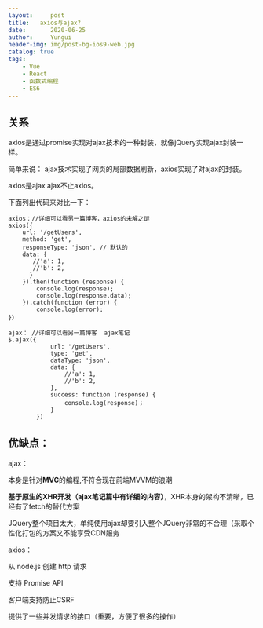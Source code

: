 ```yaml
---
layout:     post
title:   axios与ajax?
date:       2020-06-25
author:     Yungui
header-img: img/post-bg-ios9-web.jpg
catalog: true
tags: 
    - Vue
    - React
    - 函数式编程
    - ES6
---
```

  
## 关系

axios是通过promise实现对ajax技术的一种封装，就像jQuery实现ajax封装一样。

简单来说： ajax技术实现了网页的局部数据刷新，axios实现了对ajax的封装。

axios是ajax ajax不止axios。

下面列出代码来对比一下：

```
axios：//详细可以看另一篇博客，axios的未解之谜
axios({
    url: '/getUsers',
    method: 'get',
    responseType: 'json', // 默认的
    data: {
       //'a': 1,
       //'b': 2,
      }
    }).then(function (response) {
        console.log(response);
        console.log(response.data);
    }).catch(function (error) {
        console.log(error);
}）
```
```
ajax： //详细可以看另一篇博客  ajax笔记
$.ajax({
            url: '/getUsers',
            type: 'get',
            dataType: 'json',
            data: {
                //'a': 1,
                //'b': 2,
            },
            success: function (response) {
                console.log(response)；
            }
        })
```
## 优缺点：

ajax：

本身是针对**MVC**的编程,不符合现在前端MVVM的浪潮

**基于原生的XHR开发（ajax笔记篇中有详细的内容）**，XHR本身的架构不清晰，已经有了fetch的替代方案

JQuery整个项目太大，单纯使用ajax却要引入整个JQuery非常的不合理（采取个性化打包的方案又不能享受CDN服务

axios：

从 node.js 创建 http 请求

支持 Promise API

客户端支持防止CSRF

提供了一些并发请求的接口（重要，方便了很多的操作）

